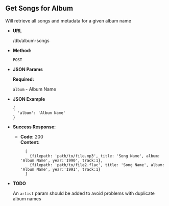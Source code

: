 **Get Songs for Album**
----
  Will retrieve all songs and metadata for a given album name

* **URL**

  /db/album-songs

* **Method:**

  `POST`

*  **JSON Params**

   **Required:**

   `album` - Album Name

* **JSON Example**

  ```
  {
    'album': 'Album Name'
  }
  ```

* **Success Response:**

  * **Code:** 200 <br />
    **Content:**

    ```
      [
        {filepath: 'path/to/file.mp3', title: 'Song Name', album: 'Album Name', year:'1990', track:1},
        {filepath: 'path/to/file2.flac', title: 'Song Name', album: 'Album Name', year:'1991', track:1}
      ]
    ```

* **TODO**

  An `artist` param should be added to avoid problems with duplicate album names
